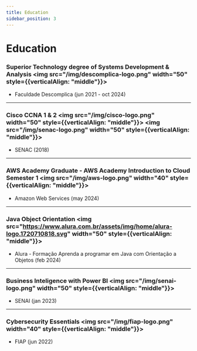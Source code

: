 ```yaml
---
title: Education
sidebar_position: 3
---
```


# Education

### Superior Technology degree of Systems Development & Analysis <img src="/img/descomplica-logo.png" width="50" style={{verticalAlign: "middle"}}></img>
- Faculdade Descomplica (jun 2021 - oct 2024)

---

### Cisco CCNA 1 & 2 <img src="/img/cisco-logo.png" width="50" style={{verticalAlign: "middle"}}></img> <img src="/img/senac-logo.png" width="50" style={{verticalAlign: "middle"}}></img>
- SENAC (2018)

---

### AWS Academy Graduate - AWS Academy Introduction to Cloud Semester 1 <img src="/img/aws-logo.png" width="40" style={{verticalAlign: "middle"}}></img>
- Amazon Web Services (may 2024)

---

### Java Object Orientation <img src="https://www.alura.com.br/assets/img/home/alura-logo.1720710818.svg" width="50" style={{verticalAlign: "middle"}}></img>
- Alura - Formação Aprenda a programar em Java com Orientação a Objetos (feb 2024)

---

### Business Inteligence with Power BI <img src="/img/senai-logo.png" width="50" style={{verticalAlign: "middle"}}></img>
- SENAI (jan 2023)

---

### Cybersecurity Essentials <img src="/img/fiap-logo.png" width="40" style={{verticalAlign: "middle"}}></img>
- FIAP (jun 2022)